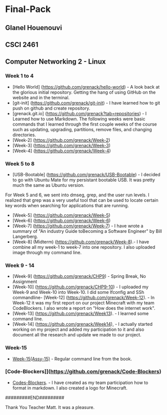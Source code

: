 #  Final-Pack
## Glanel Houenouvi

## CSCI 2461 

## Computer Networking 2 - Linux

### Week 1 to 4

- [Hello World] (https://github.com/grenack/hello-world) - A look back at the glorious initial repository.  Getting the hang of using GitHub on the website and in the terminal.
- [git-init] (https://github.com/grenack/git-init) - I have learned how to git push on github and create repository.
- [grenack.git.io] (https://github.com/grenack?tab=repositories) - I Learned how to use Markdown.
The following weeks were basic commands that I learned through the first couple weeks of the course such as updating, upgrading, partitions, remove files, and changing directories.
- [Week-2] (https://github.com/grenack/Week-2)
- [Week-3] (https://github.com/grenack/Week-3)
- [Week-4] (https://github.com/grenack/Week-4)

### Week 5 to 8  
- [USB-Bootable] (https://github.com/grenack/USB-Bootable) - I decided to go with Ubuntu Mate for my persistant bootable USB.  It was pretty much the same as Ubuntu  version.

For Week 5 and 6, we sent into dmseg, grep, and the user run levels.  I realized that grep was a very useful tool that can be used to locate certain key words when searching for applications that are running.
- [Week-5] (https://github.com/grenack/Week-5)
- [Week-6] (https://github.com/grenack/Week-6)
- [Week-7] (https://github.com/grenack/Week-7) - I have wrote a summary of "An industry Guide toBecoming a Software Engineer" by Bill Langerberg.
- [Week-8] (Midterm) (https://github.com/grenack/Week-8).- I have combine all my week-1 to week-7 into one repository. I also uploaded image through my command line.


### Week 9 - 14
- [Week-9]  (https://github.com/grenack/CHP9) - Spring Break, No Assignment
- [Week-10] (https://github.com/grenack/CHP9-10) - I uploaded my Week-9 and Week-10 into Week-10. I did some Ifconfig and SSh commandline- [Week-12] (https://github.com/grenack/Week-12). - In Week-12 it was my first report on our project Minecraft with my team CodeBlockers. I also wrote a report on "How does the internet work". 
- [Week-13] (https://github.com/grenack/Week13). - I learned some command line.
- [Week-14] (https://github.com/grenack/Week14), - I actually started working on my project and added my participation to it and also document all the research and update we made to our project.

### Week-15
- [Week-15(Assy-15)](https://github.com/grenack/Assy-15) - Regular command line from the book.

### [Code-Blockers]](https://github.com/grenack/Code-Blockers)
- [Codes-Blockers](https://github.com/grenack/Code-Blockers). - I have created as my team participation how to format in markdown. I also created a logo for Minecraft.






#########END#########

Thank You Teacher Matt. It was a pleasure.
